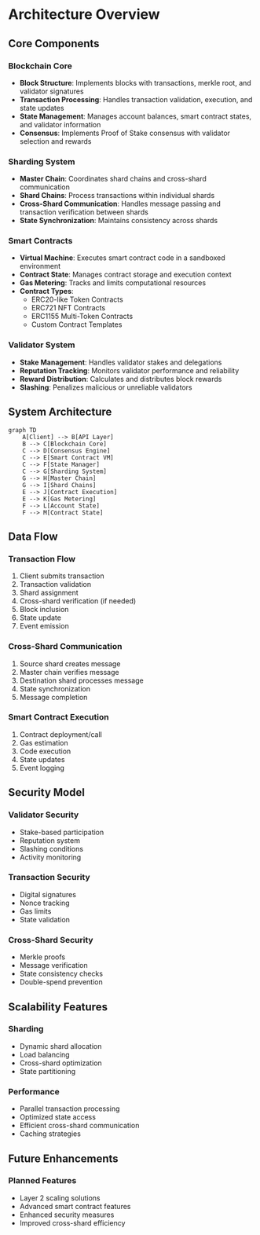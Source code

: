 # Architecture Overview

## Core Components

### Blockchain Core
- **Block Structure**: Implements blocks with transactions, merkle root, and validator signatures
- **Transaction Processing**: Handles transaction validation, execution, and state updates
- **State Management**: Manages account balances, smart contract states, and validator information
- **Consensus**: Implements Proof of Stake consensus with validator selection and rewards

### Sharding System
- **Master Chain**: Coordinates shard chains and cross-shard communication
- **Shard Chains**: Process transactions within individual shards
- **Cross-Shard Communication**: Handles message passing and transaction verification between shards
- **State Synchronization**: Maintains consistency across shards

### Smart Contracts
- **Virtual Machine**: Executes smart contract code in a sandboxed environment
- **Contract State**: Manages contract storage and execution context
- **Gas Metering**: Tracks and limits computational resources
- **Contract Types**:
  - ERC20-like Token Contracts
  - ERC721 NFT Contracts
  - ERC1155 Multi-Token Contracts
  - Custom Contract Templates

### Validator System
- **Stake Management**: Handles validator stakes and delegations
- **Reputation Tracking**: Monitors validator performance and reliability
- **Reward Distribution**: Calculates and distributes block rewards
- **Slashing**: Penalizes malicious or unreliable validators

## System Architecture

```mermaid
graph TD
    A[Client] --> B[API Layer]
    B --> C[Blockchain Core]
    C --> D[Consensus Engine]
    C --> E[Smart Contract VM]
    C --> F[State Manager]
    C --> G[Sharding System]
    G --> H[Master Chain]
    G --> I[Shard Chains]
    E --> J[Contract Execution]
    E --> K[Gas Metering]
    F --> L[Account State]
    F --> M[Contract State]
```

## Data Flow

### Transaction Flow
1. Client submits transaction
2. Transaction validation
3. Shard assignment
4. Cross-shard verification (if needed)
5. Block inclusion
6. State update
7. Event emission

### Cross-Shard Communication
1. Source shard creates message
2. Master chain verifies message
3. Destination shard processes message
4. State synchronization
5. Message completion

### Smart Contract Execution
1. Contract deployment/call
2. Gas estimation
3. Code execution
4. State updates
5. Event logging

## Security Model

### Validator Security
- Stake-based participation
- Reputation system
- Slashing conditions
- Activity monitoring

### Transaction Security
- Digital signatures
- Nonce tracking
- Gas limits
- State validation

### Cross-Shard Security
- Merkle proofs
- Message verification
- State consistency checks
- Double-spend prevention

## Scalability Features

### Sharding
- Dynamic shard allocation
- Load balancing
- Cross-shard optimization
- State partitioning

### Performance
- Parallel transaction processing
- Optimized state access
- Efficient cross-shard communication
- Caching strategies

## Future Enhancements

### Planned Features
- Layer 2 scaling solutions
- Advanced smart contract features
- Enhanced security measures
- Improved cross-shard efficiency